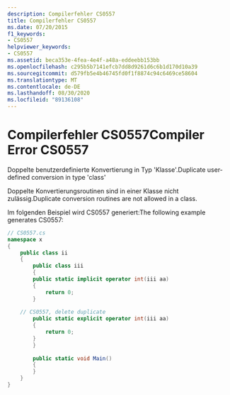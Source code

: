 ```yaml
---
description: Compilerfehler CS0557
title: Compilerfehler CS0557
ms.date: 07/20/2015
f1_keywords:
- CS0557
helpviewer_keywords:
- CS0557
ms.assetid: beca353e-4fea-4e4f-a48a-eddeebb153bb
ms.openlocfilehash: c295b5b7141efcb7dd8d9261d6c6b1d170d10a39
ms.sourcegitcommit: d579fb5e4b46745fd0f1f8874c94c6469ce58604
ms.translationtype: MT
ms.contentlocale: de-DE
ms.lasthandoff: 08/30/2020
ms.locfileid: "89136108"
---
```

# <a name="compiler-error-cs0557"></a><span data-ttu-id="91e60-103">Compilerfehler CS0557</span><span class="sxs-lookup"><span data-stu-id="91e60-103">Compiler Error CS0557</span></span>
<span data-ttu-id="91e60-104">Doppelte benutzerdefinierte Konvertierung in Typ 'Klasse'.</span><span class="sxs-lookup"><span data-stu-id="91e60-104">Duplicate user-defined conversion in type 'class'</span></span>  
  
 <span data-ttu-id="91e60-105">Doppelte Konvertierungsroutinen sind in einer Klasse nicht zulässig.</span><span class="sxs-lookup"><span data-stu-id="91e60-105">Duplicate conversion routines are not allowed in a class.</span></span>  
  
 <span data-ttu-id="91e60-106">Im folgenden Beispiel wird CS0557 generiert:</span><span class="sxs-lookup"><span data-stu-id="91e60-106">The following example generates CS0557:</span></span>  
  
```csharp  
// CS0557.cs  
namespace x  
{  
    public class ii  
    {  
        public class iii  
        {  
        public static implicit operator int(iii aa)  
        {  
            return 0;  
        }  
  
    // CS0557, delete duplicate  
        public static explicit operator int(iii aa)  
        {  
            return 0;  
        }  
        }  
  
        public static void Main()  
        {  
        }  
    }  
}  
```
